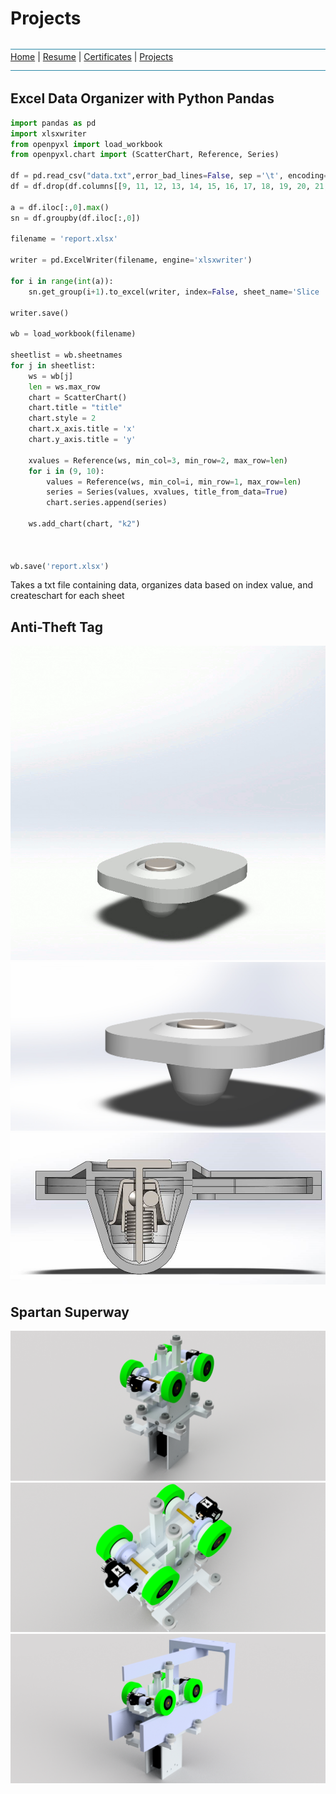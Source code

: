 # Projects
![line](Pictures/line.jpg)
[Home](README.md) | [Resume](resumes.md) | [Certificates](certificates.md) | [Projects](projects.md)
![line](Pictures/line.jpg)

## Excel Data Organizer with Python Pandas
```python
import pandas as pd
import xlsxwriter
from openpyxl import load_workbook
from openpyxl.chart import (ScatterChart, Reference, Series)

df = pd.read_csv("data.txt",error_bad_lines=False, sep ='\t', encoding='cp1252')
df = df.drop(df.columns[[9, 11, 12, 13, 14, 15, 16, 17, 18, 19, 20, 21, 22, 23, 24, 25, 26, 27, 28, 29, 30, 31, 32, 33, 34]], axis=1)

a = df.iloc[:,0].max()
sn = df.groupby(df.iloc[:,0])

filename = 'report.xlsx'

writer = pd.ExcelWriter(filename, engine='xlsxwriter')

for i in range(int(a)):
    sn.get_group(i+1).to_excel(writer, index=False, sheet_name='Slice ' + str(i+1))

writer.save()

wb = load_workbook(filename)

sheetlist = wb.sheetnames
for j in sheetlist:
    ws = wb[j]
    len = ws.max_row
    chart = ScatterChart()
    chart.title = "title"
    chart.style = 2
    chart.x_axis.title = 'x'
    chart.y_axis.title = 'y'

    xvalues = Reference(ws, min_col=3, min_row=2, max_row=len)
    for i in (9, 10):
        values = Reference(ws, min_col=i, min_row=1, max_row=len)
        series = Series(values, xvalues, title_from_data=True)
        chart.series.append(series)

    ws.add_chart(chart, "k2")



wb.save('report.xlsx')
```
Takes a txt file containing data, organizes data based on index value, and createschart for each sheet
## Anti-Theft Tag
![Gif](Pictures\tag\tag.gif)
![big](Pictures\tag\big.JPG)
![flat](Pictures\tag\flat.jpg)

## Spartan Superway
![b1](Pictures\ss\b1.png)
![b2](Pictures\ss\b2.png)
![b3](Pictures\ss\b3.png)
